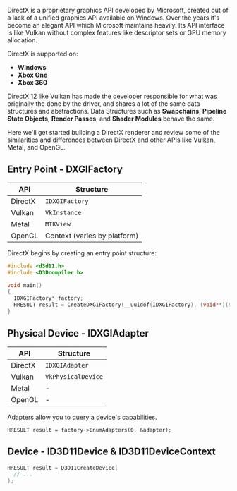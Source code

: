 DirectX is a proprietary graphics API developed by Microsoft, created out of a lack of a unified graphics API available on Windows. Over the years it's become an elegant API which Microsoft maintains heavily. Its API interface is like Vulkan without complex features like descriptor sets or GPU memory allocation. 

DirectX is supported on:

- **Windows**
- **Xbox One**
- **Xbox 360**

DirectX 12 like Vulkan has made the developer responsible for what was originally the done by the driver, and shares a lot of the same data structures and abstractions. Data Structures such as **Swapchains**, **Pipeline State Objects**, **Render Passes**, and **Shader Modules** behave the same.

Here we'll get started building a DirectX renderer and review some of the similarities and differences between DirectX and other APIs like Vulkan, Metal, and OpenGL.

## Entry Point - DXGIFactory

| API | Structure |
|-----|-----------|
| DirectX | `IDXGIFactory` |
| Vulkan | `VkInstance` |
| Metal | `MTKView` |
| OpenGL | Context (varies by platform) |

DirectX begins by creating an entry point structure:

```cpp
#include <d3d11.h>
#include <D3Dcompiler.h>

void main()
{
  IDXGIFactory* factory;
  HRESULT result = CreateDXGIFactory(__uuidof(IDXGIFactory), (void**)(&factory));
}
```

## Physical Device - IDXGIAdapter

| API | Structure |
|-----|-----------|
| DirectX | `IDXGIAdapter` |
| Vulkan | `VkPhysicalDevice` |
| Metal | - |
| OpenGL | - |

Adapters allow you to query a device's capabilities. 

```
HRESULT result = factory->EnumAdapters(0, &adapter);
```

## Device - ID3D11Device & ID3D11DeviceContext

```cpp
HRESULT result = D3D11CreateDevice(
  // ...
);

```